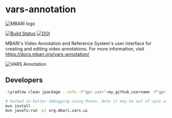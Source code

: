 # vars-annotation

![MBARI logo](docs/assets/images/mbari-logo.png)

[![Build Status](https://travis-ci.org/mbari-media-management/vars-annotation.svg?branch=master)](https://travis-ci.org/mbari-media-management/vars-annotation)  [![DOI](https://zenodo.org/badge/90881605.svg)](https://zenodo.org/badge/latestdoi/90881605)

MBARI's Video Annotation and Reference System's user interface for creating and editing video annotations. For more information, visit <https://docs.mbari.org/vars-annotation/>

![VARS Annotation](docs/assets/images/vars-annotation.png)

## Developers

```bash
.\gradlew clean jpackage --info -P"gpr.user"=my_github_username -P"gpr.key"=my_github_token
```

```bash
# Hacked in better debugging using Maven. Note it may be out of sync with gradlew build
mvn install
mvn javafx:run -pl org.mbari.vars.ui
```
